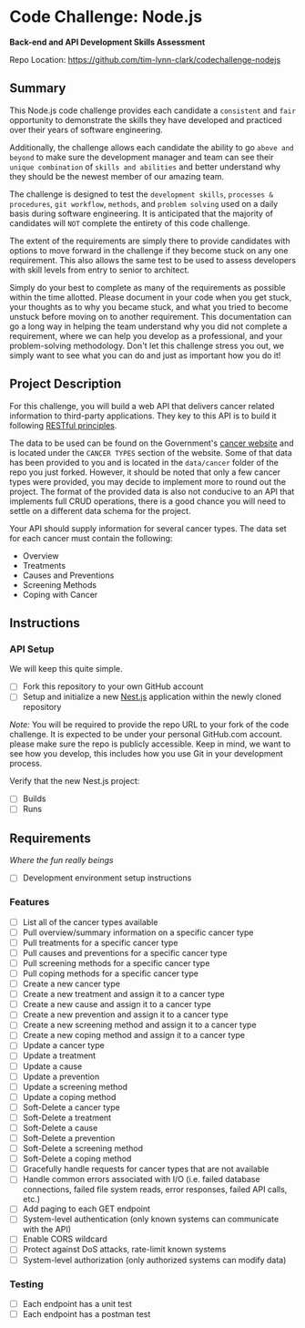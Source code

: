 # Code Challenge: Node.js
__Back-end and API Development Skills Assessment__

Repo Location: https://github.com/tim-lynn-clark/codechallenge-nodejs

## Summary
This Node.js code challenge provides each candidate a `consistent` and `fair` opportunity to demonstrate the skills they have developed and practiced over their years of software engineering.

Additionally, the challenge allows each candidate the ability to go `above and beyond` to make sure the development manager and team can see their `unique combination` of `skills and abilities` and better understand why they should be the newest member of our amazing team.

The challenge is designed to test the `development skills`, `processes & procedures`, `git workflow`, `methods`, and `problem solving` used on a daily basis during software engineering. It is anticipated that the majority of candidates will `NOT` complete the entirety of this code challenge. 

The extent of the requirements are simply there to provide candidates with options to move forward in the challenge if they become stuck on any one requirement. This also allows the same test to be used to assess developers with skill levels from entry to senior to architect.

Simply do your best to complete as many of the requirements as possible within the time allotted. Please document in your code when you get stuck, your thoughts as to why you became stuck, and what you tried to become unstuck before moving on to another requirement. This documentation can go a long way in helping the team understand why you did not complete a requirement, where we can help you develop as a professional, and your problem-solving methodology. Don't let this challenge stress you out, we simply want to see what you can do and just as important how you do it!

## Project Description
For this challenge, you will build a web API that delivers cancer related information to third-party applications. They key to this API is to build it following [RESTful principles](https://www.redhat.com/en/topics/api/what-is-a-rest-api).

The data to be used can be found on the Government's [cancer website](https://www.cancer.gov/) and is located under the `CANCER TYPES` section of the website. Some of that data has been provided to you and is located in the `data/cancer` folder of the repo you just forked. However, it should be noted that only a few cancer types were provided, you may decide to implement more to round out the project. The format of the provided data is also not conducive to an API that implements full CRUD operations, there is a good chance you will need to settle on a different data schema for the project.

Your API should supply information for several cancer types. The data set for each cancer must contain the following:

- Overview
- Treatments
- Causes and Preventions
- Screening Methods
- Coping with Cancer

## Instructions

### API Setup
We will keep this quite simple.

- [ ] Fork this repository to your own GitHub account 
- [ ] Setup and initialize a new [Nest.js](https://nestjs.com/) application within the newly cloned repository

_Note:_ You will be required to provide the repo URL to your fork of the code challenge. It is expected to be under your personal GitHub.com account. please make sure the repo is publicly accessible. Keep in mind, we want to see how you develop, this includes how you use Git in your development process.

Verify that the new Nest.js project:

- [ ] Builds
- [ ] Runs 

## Requirements
_Where the fun really beings_

- [ ] Development environment setup instructions

### Features
- [ ] List all of the cancer types available
- [ ] Pull overview/summary information on a specific cancer type
- [ ] Pull treatments for a specific cancer type
- [ ] Pull causes and preventions for a specific cancer type
- [ ] Pull screening methods for a specific cancer type
- [ ] Pull coping methods for a specific cancer type
- [ ] Create a new cancer type
- [ ] Create a new treatment and assign it to a cancer type
- [ ] Create a new cause and assign it to a cancer type
- [ ] Create a new prevention and assign it to a cancer type
- [ ] Create a new screening method and assign it to a cancer type
- [ ] Create a new coping method and assign it to a cancer type
- [ ] Update a cancer type
- [ ] Update a treatment
- [ ] Update a cause
- [ ] Update a prevention
- [ ] Update a screening method
- [ ] Update a coping method
- [ ] Soft-Delete a cancer type
- [ ] Soft-Delete a treatment
- [ ] Soft-Delete a cause
- [ ] Soft-Delete a prevention
- [ ] Soft-Delete a screening method
- [ ] Soft-Delete a coping method
- [ ] Gracefully handle requests for cancer types that are not available
- [ ] Handle common errors associated with I/O (i.e. failed database connections, failed file system reads, error responses, failed API calls, etc.)
- [ ] Add paging to each GET endpoint
- [ ] System-level authentication (only known systems can communicate with the API)
- [ ] Enable CORS wildcard
- [ ] Protect against DoS attacks, rate-limit known systems
- [ ] System-level authorization (only authorized systems can modify data)

### Testing
- [ ] Each endpoint has a unit test
- [ ] Each endpoint has a postman test
